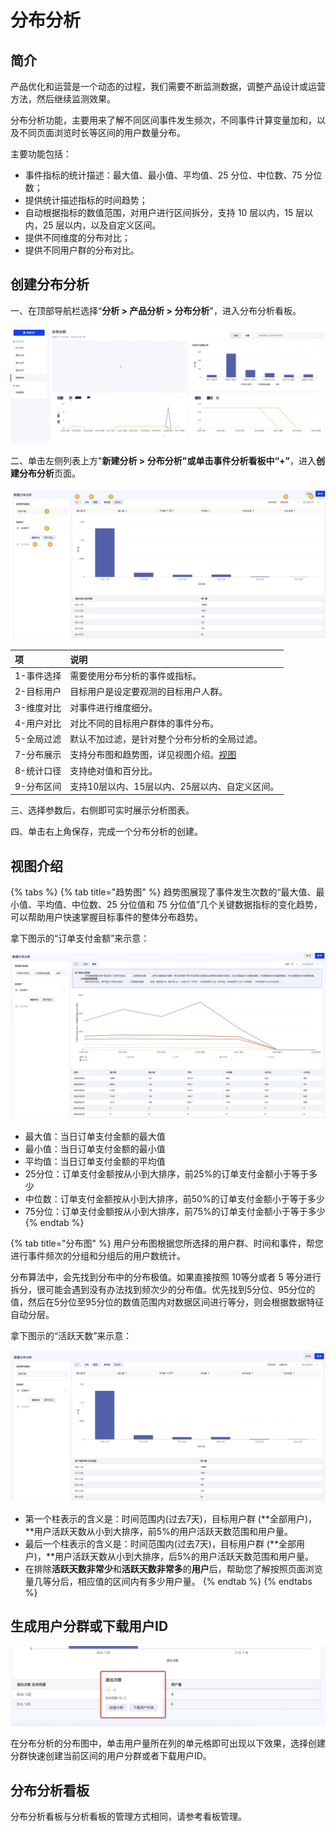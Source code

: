 # 分布分析

## 简介

产品优化和运营是一个动态的过程，我们需要不断监测数据，调整产品设计或运营方法，然后继续监测效果。

分布分析功能，主要用来了解不同区间事件发生频次，不同事件计算变量加和，以及不同页面浏览时长等区间的用户数量分布。

主要功能包括：

* 事件指标的统计描述：最大值、最小值、平均值、25 分位、中位数、75 分位数；
* 提供统计描述指标的时间趋势；
* 自动根据指标的数值范围，对用户进行区间拆分，支持 10 层以内，15 层以内，25 层以内，以及自定义区间。
* 提供不同维度的分布对比；
* 提供不同用户群的分布对比。

## 创建分布分析

一、在顶部导航栏选择“**分析 &gt; 产品分析 &gt; 分布分析**"，进入分布分析看板。

![&#x5206;&#x5E03;&#x5206;&#x6790;&#x770B;&#x677F;](../../.gitbook/assets/image%20%2885%29.png)

二、单击左侧列表上方"**新建分析 &gt; 分布分析"**或单击事件分析看板中“**+”**，进入**创建分布分析**页面。

![&#x521B;&#x5EFA;&#x5206;&#x5E03;&#x5206;&#x6790;&#x9875;&#x9762;](../../.gitbook/assets/image%20%2834%29.png)

| 项 | 说明 |
| :--- | :--- |
| 1-事件选择 | 需要使用分布分析的事件或指标。 |
| 2-目标用户 | 目标用户是设定要观测的目标用户人群。 |
| 3-维度对比 | 对事件进行维度细分。 |
| 4-用户对比 | 对比不同的目标用户群体的事件分布。 |
| 5-全局过滤 | 默认不加过滤，是针对整个分布分析的全局过滤。 |
| 7-分布展示 | 支持分布图和趋势图，详见视图介绍。[视图]() |
| 8-统计口径 | 支持绝对值和百分比。 |
| 9-分布区间 | 支持10层以内、15层以内、25层以内、自定义区间。 |

三、选择参数后，右侧即可实时展示分析图表。

四、单击右上角保存，完成一个分布分析的创建。

## 视图介绍

{% tabs %}
{% tab title="趋势图" %}
趋势图展现了事件发生次数的“最大值、最小值、平均值、中位数、25 分位值和 75 分位值”几个关键数据指标的变化趋势，可以帮助用户快速掌握目标事件的整体分布趋势。

拿下图示的“订单支付金额”来示意：

![](../../.gitbook/assets/image%20%2859%29.png)



* 最大值：当日订单支付金额的最大值 
* 最小值：当日订单支付金额的最小值 
* 平均值：当日订单支付金额的平均值
* 25分位：订单支付金额按从小到大排序，前25%的订单支付金额小于等于多少
* 中位数：订单支付金额按从小到大排序，前50%的订单支付金额小于等于多少
* 75分位：订单支付金额按从小到大排序，前75%的订单支付金额小于等于多少
{% endtab %}

{% tab title="分布图" %}
用户分布图根据您所选择的用户群、时间和事件，帮您进行事件频次的分组和分组后的用户数统计。

分布算法中，会先找到分布中的分布极值。如果直接按照 10等分或者 5 等分进行拆分，很可能会遇到没有办法找到频次少的分布值。优先找到5分位、95分位的值，然后在5分位至95分位的数值范围内对数据区间进行等分，则会根据数据特征自动分层。

拿下图示的“活跃天数”来示意：

![](../../.gitbook/assets/image%20%2813%29.png)

* 第一个柱表示的含义是：时间范围内\(过去7天\)，目标用户群 \(**全部用户\)，**用户活跃天数从小到大排序，前5%的用户活跃天数范围和用户量。
* 最后一个柱表示的含义是：时间范围内\(过去7天\)，目标用户群 \(**全部用户\)，**用户活跃天数从小到大排序，后5%的用户活跃天数范围和用户量。
* 在排除**活跃天数非常少**和**活跃天数非常多**的**用户**后，帮助您了解按照页面浏览量几等分后，相应值的区间内有多少用户量。
{% endtab %}
{% endtabs %}

## 生成用户分群或下载用户ID

![](../../.gitbook/assets/image%20%28289%29.png)

在分布分析的分布图中，单击用户量所在列的单元格即可出现以下效果，选择创建分群快速创建当前区间的用户分群或者下载用户ID。

## 分布分析看板

分布分析看板与分析看板的管理方式相同，请参考看板管理。

